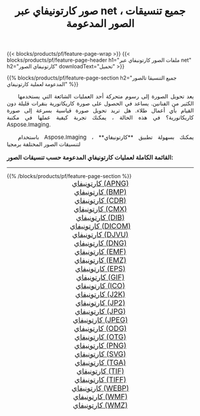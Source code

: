 ﻿---
title: صور كارتونيفاي عبر net ، جميع تنسيقات الصور المدعومة 
weight: 3920
url: /ar/net/cartoonify/ 
lang: ar
langdirlevel: 2
locales: zh-hans,ja,it,ru,de,es,fr,nl,id,lt,pl,pt,vi,tr,ko,zh-hant,ar,hi,th,sv,cs,uk,he
description: باستخدام Aspose.Imaging يمكنك بسهولة كارتونيفاي الصور عبر net
---

{{< blocks/products/pf/feature-page-wrap >}}
{{< blocks/products/pf/feature-page-header h1="ملفات الصور كارتونيفاي عبر net" h2="كارتونيفاي الصور" downloadText="تحميل" >}}


{{% blocks/products/pf/feature-page-section  h2="جميع التنسيقا تالصور  المدعومة لعملية كارتونيفاي" %}}
<p align="justify" style="text-indent:2em;font-size:15px;">
يعد تحويل الصورة إلى رسوم متحركة أحد العمليات الشائعة التي يستخدمها الكثير من الفنانين. يساعد في الحصول على صورة كاريكاتورية بنقرات قليلة دون القيام بأي أعمال طلاء. هل تريد تحويل صورة قياسية بسرعة إلى صورة كاريكاتورية؟ في هذه الحالة ، يمكنك تجربة كيفية عملها في مكتبة Aspose.Imaging.
</p>
<p align="justify" style="text-indent:2em;font-size:15px;">
باستخدام Aspose.Imaging ، يمكنك بسهولة تطبيق **كارتونيفاي** لتنسيقات الصور المختلفة برمجيا
</p>
<h3 style="margin-top:16px;">
القائمة الكاملة لعمليات كارتونيفاي المدعومة حسب تنسيقات الصور:
</h3>
<hr/>
{{% /blocks/products/pf/feature-page-section %}}
<div class="container-fluid productfamilypage bg-gray">
    <div class="convertypes bg-gray agp-content section">
        <div class="container">
		<div class="row other-converters" style="gap: 10px;font-size: 19px;text-align:center;">
		    <div class='col-md-3 other-converter remove-lp remove-rp'><a href="/imaging/ar/net/cartoonify/apng/" style="padding:15px;">كارتونيفاي (APNG)</a></div><div class='col-md-3 other-converter remove-lp remove-rp'><a href="/imaging/ar/net/cartoonify/bmp/" style="padding:15px;">كارتونيفاي (BMP)</a></div><div class='col-md-3 other-converter remove-lp remove-rp'><a href="/imaging/ar/net/cartoonify/cdr/" style="padding:15px;">كارتونيفاي (CDR)</a></div><div class='col-md-3 other-converter remove-lp remove-rp'><a href="/imaging/ar/net/cartoonify/cmx/" style="padding:15px;">كارتونيفاي (CMX)</a></div><div class='col-md-3 other-converter remove-lp remove-rp'><a href="/imaging/ar/net/cartoonify/dib/" style="padding:15px;">كارتونيفاي (DIB)</a></div><div class='col-md-3 other-converter remove-lp remove-rp'><a href="/imaging/ar/net/cartoonify/dicom/" style="padding:15px;">كارتونيفاي (DICOM)</a></div><div class='col-md-3 other-converter remove-lp remove-rp'><a href="/imaging/ar/net/cartoonify/djvu/" style="padding:15px;">كارتونيفاي (DJVU)</a></div><div class='col-md-3 other-converter remove-lp remove-rp'><a href="/imaging/ar/net/cartoonify/dng/" style="padding:15px;">كارتونيفاي (DNG)</a></div><div class='col-md-3 other-converter remove-lp remove-rp'><a href="/imaging/ar/net/cartoonify/emf/" style="padding:15px;">كارتونيفاي (EMF)</a></div><div class='col-md-3 other-converter remove-lp remove-rp'><a href="/imaging/ar/net/cartoonify/emz/" style="padding:15px;">كارتونيفاي (EMZ)</a></div><div class='col-md-3 other-converter remove-lp remove-rp'><a href="/imaging/ar/net/cartoonify/eps/" style="padding:15px;">كارتونيفاي (EPS)</a></div><div class='col-md-3 other-converter remove-lp remove-rp'><a href="/imaging/ar/net/cartoonify/gif/" style="padding:15px;">كارتونيفاي (GIF)</a></div><div class='col-md-3 other-converter remove-lp remove-rp'><a href="/imaging/ar/net/cartoonify/ico/" style="padding:15px;">كارتونيفاي (ICO)</a></div><div class='col-md-3 other-converter remove-lp remove-rp'><a href="/imaging/ar/net/cartoonify/j2k/" style="padding:15px;">كارتونيفاي (J2K)</a></div><div class='col-md-3 other-converter remove-lp remove-rp'><a href="/imaging/ar/net/cartoonify/jp2/" style="padding:15px;">كارتونيفاي (JP2)</a></div><div class='col-md-3 other-converter remove-lp remove-rp'><a href="/imaging/ar/net/cartoonify/jpg/" style="padding:15px;">كارتونيفاي (JPG)</a></div><div class='col-md-3 other-converter remove-lp remove-rp'><a href="/imaging/ar/net/cartoonify/jpeg/" style="padding:15px;">كارتونيفاي (JPEG)</a></div><div class='col-md-3 other-converter remove-lp remove-rp'><a href="/imaging/ar/net/cartoonify/odg/" style="padding:15px;">كارتونيفاي (ODG)</a></div><div class='col-md-3 other-converter remove-lp remove-rp'><a href="/imaging/ar/net/cartoonify/otg/" style="padding:15px;">كارتونيفاي (OTG)</a></div><div class='col-md-3 other-converter remove-lp remove-rp'><a href="/imaging/ar/net/cartoonify/png/" style="padding:15px;">كارتونيفاي (PNG)</a></div><div class='col-md-3 other-converter remove-lp remove-rp'><a href="/imaging/ar/net/cartoonify/svg/" style="padding:15px;">كارتونيفاي (SVG)</a></div><div class='col-md-3 other-converter remove-lp remove-rp'><a href="/imaging/ar/net/cartoonify/tga/" style="padding:15px;">كارتونيفاي (TGA)</a></div><div class='col-md-3 other-converter remove-lp remove-rp'><a href="/imaging/ar/net/cartoonify/tif/" style="padding:15px;">كارتونيفاي (TIF)</a></div><div class='col-md-3 other-converter remove-lp remove-rp'><a href="/imaging/ar/net/cartoonify/tiff/" style="padding:15px;">كارتونيفاي (TIFF)</a></div><div class='col-md-3 other-converter remove-lp remove-rp'><a href="/imaging/ar/net/cartoonify/webp/" style="padding:15px;">كارتونيفاي (WEBP)</a></div><div class='col-md-3 other-converter remove-lp remove-rp'><a href="/imaging/ar/net/cartoonify/wmf/" style="padding:15px;">كارتونيفاي (WMF)</a></div><div class='col-md-3 other-converter remove-lp remove-rp'><a href="/imaging/ar/net/cartoonify/wmz/" style="padding:15px;">كارتونيفاي (WMZ)</a></div>
                </div>
        </div>
    </div>
</div>
<br/>
